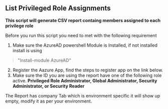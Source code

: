 ## List Privileged Role Assignments ##

**This script will generate CSV report containg members assigned to each privilege role**

Before you run this script you need to met with the following requirement

1. Make sure the AzureAD powershell Module is Installed, if not installed install is using  
> "Install-module AzureAD"
2. Register the Aazure App, find the steps to register app on the link below.
3. Make sure the ID you are using the report have one of the following role active.
**Privileged Role Administrator, Global Administrator, Security Administrator, or Security Reader**

The Report has company Tab which is environment specific it will show up empty, modify it as per your environment.
